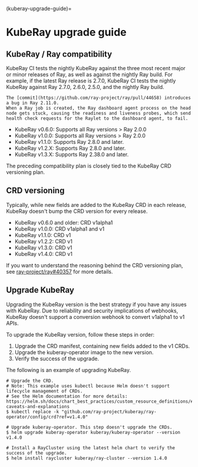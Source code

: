 (kuberay-upgrade-guide)=

# KubeRay upgrade guide

## KubeRay / Ray compatibility

KubeRay CI tests the nightly KubeRay against the three most recent major or minor releases of Ray, as well as against the nightly Ray build.
For example, if the latest Ray release is 2.7.0, KubeRay CI tests the nightly KubeRay against Ray 2.7.0, 2.6.0, 2.5.0, and the nightly Ray build.

```{admonition} Don't use Ray versions between 2.11.0 and 2.37.0.
The [commit](https://github.com/ray-project/ray/pull/44658) introduces a bug in Ray 2.11.0.
When a Ray job is created, the Ray dashboard agent process on the head node gets stuck, causing the readiness and liveness probes, which send health check requests for the Raylet to the dashboard agent, to fail.
```

* KubeRay v0.6.0: Supports all Ray versions > Ray 2.0.0
* KubeRay v1.0.0: Supports all Ray versions > Ray 2.0.0
* KubeRay v1.1.0: Supports Ray 2.8.0 and later.
* KubeRay v1.2.X: Supports Ray 2.8.0 and later.
* KubeRay v1.3.X: Supports Ray 2.38.0 and later.

The preceding compatibility plan is closely tied to the KubeRay CRD versioning plan.

## CRD versioning

Typically, while new fields are added to the KubeRay CRD in each release, KubeRay doesn't bump the CRD version for every release.

* KubeRay v0.6.0 and older: CRD v1alpha1
* KubeRay v1.0.0: CRD v1alpha1 and v1
* KubeRay v1.1.0: CRD v1
* KubeRay v1.2.2: CRD v1
* KubeRay v1.3.0: CRD v1
* KubeRay v1.4.0: CRD v1

If you want to understand the reasoning behind the CRD versioning plan, see [ray-project/ray#40357](https://github.com/ray-project/ray/pull/40357) for more details.

## Upgrade KubeRay

Upgrading the KubeRay version is the best strategy if you have any issues with KubeRay.
Due to reliability and security implications of webhooks, KubeRay doesn't support a conversion webhook to convert v1alpha1 to v1 APIs.

To upgrade the KubeRay version, follow these steps in order:

1. Upgrade the CRD manifest, containing new fields added to the v1 CRDs.
2. Upgrade the kuberay-operator image to the new version.
3. Verify the success of the upgrade.

The following is an example of upgrading KubeRay.

```shell
# Upgrade the CRD.
# Note: This example uses kubectl because Helm doesn't support lifecycle management of CRDs.
# See the Helm documentation for more details: https://helm.sh/docs/chart_best_practices/custom_resource_definitions/#some-caveats-and-explanations
$ kubectl replace -k "github.com/ray-project/kuberay/ray-operator/config/crd?ref=v1.4.0"

# Upgrade kuberay-operator. This step doesn't upgrade the CRDs.
$ helm upgrade kuberay-operator kuberay/kuberay-operator --version v1.4.0

# Install a RayCluster using the latest helm chart to verify the success of the upgrade.
$ helm install raycluster kuberay/ray-cluster --version 1.4.0
```
